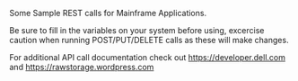 Some Sample REST calls for Mainframe Applications.

Be sure to fill in the variables on your system before using, excercise caution when running POST/PUT/DELETE calls as these will make changes.

For additional API call documentation check out https://developer.dell.com and https://rawstorage.wordpress.com
